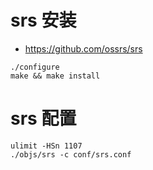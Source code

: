 # srs 安装
- https://github.com/ossrs/srs
```
./configure
make && make install
```

# srs 配置
```
ulimit -HSn 1107
./objs/srs -c conf/srs.conf
```